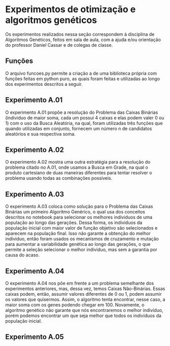 # Experimentos de otimização e algoritmos genéticos

Os experimentos realizados nessa seção correspondem à disciplina de Algoritmos Genéticos, feitos em sala de aula, com a ajuda e/ou orientação do professor Daniel Cassar e de colegas de classe.

## Funções

O arquivo funcoes.py permite a criação a de uma biblioteca própria com funções feitas em python puro, as quais foram feitas e utilizadas ao longo dos experimentos descritos a seguir.

## Experimento A.01

O experimento A.01 propõe a resolução do Problema das Caixas Binárias (individuo de maior soma, cada um possui 4 caixas e elas podem valer 0 ou 1) com o uso da Busca Aleatória, na qual, foram utilizadas três funções que quando utilizadas em conjunto, fornecem um número n de candidatos aleatórios e sua respectiva soma.

## Experimento A.02

O experimento A.02 mostra uma outra estratégia para a resolução do problema citado no A.01, onde usamos a Busca em Grade, na qual o produto cartesiano de duas maneiras diferentes para tentar resolver o problema usando todas as combinações possíveis.

## Experimento A.03

O experimento A.03 coloca como solução para o Problema das Caixas Binárias um primeiro Algoritmo Genérico, o qual usa dos conceitos descritos no notebook para selecionar os melhores individuos de uma população ao longo das gerações. Dessa forma, os individuos da população inicial com maior valor de função objetivo são selecionados e aparecem na população final. Isso não garante a obtenção do melhor individuo, então foram usados os mecanismos de cruzamento e mutação para aumentar a variabilidade genética ao longo das gerações, o que permite a seleção selecionar o melhor individuo, mas sem a garantia por causa do acaso.

## Experimento A.04

O experimento A.04 nos põe em frente a um problema semelhante dos experimentos anteriores, mas, dessa vez, temos Caixas Não-Binárias. Essas caixas podem, então, assumir valores diferentes de 0 ou 1, podem assumir os valores que quisermos. Assim, o algoritmo tenta encontrar, nesse caso, a maior soma com os genes podendo chegar em 100. Novamente, o algoritmo genético não garante que nós encontraremos o melhor indivíduo, porém podemos encontrar um que seja melhor que todos os indivíduos da população inicial.

## Experimento A.05